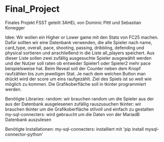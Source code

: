 # Final_Project
Finales Projekt FSST geteilt 3AHEL von Dominic Pittl und Sebastian Konegger

Idee: Wir wollen ein Higher or Lower game mit den Stats von FC25 machen. Dafür sollten wir eine Datenbank verwenden, die alle Spieler nach name,                card_type, overall, pace, shooting, passing, dribbling, defending und physical sortieren und anschließend in die Liste all_players speichert. Aus         dieser Liste sollen zwei zufällig ausgesuchte Spieler ausgewählt werden und der Nutzer soll raten ob entweder Spieler1 oder Spieler2 mehr pace            beispielsweise hat. Beim Reveal soll der Counter neben dem Knopf raufzählen bis zum jeweiligen Stat. Je nach dem welchen Button man drückt wird der       score um eins raufgezählt. Ziel des Spiels ist so weit wie möglich zu kommen. Die Grafikoberfläche soll in tkinter programmiert werden.

Benötigte Libraries:
  random: wir brauchen random um die Spieler aus der aus der Datenbank ausgelesenen zufällig rauszusuchen
  tkinter: wir brauchen tkinter um die Grafikoberfläche stilvoll und einfach zu gestalten
  my-sql-connecters: wird gebraucht um die Daten von der MariadB Datenbank auszulesen

Benötigte Installationen:
  my-sql-connecters: installiert mit 'pip install mysql-connector-python'
 
  
